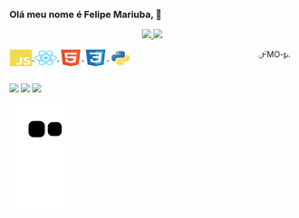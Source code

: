 ### Olá meu nome é Felipe Mariuba, 👋

<!--
**FelipeMOrnelas/FelipeMOrnelas** is a ✨ _special_ ✨ repository because its `README.md` (this file) appears on your GitHub profile.

Here are some ideas to get you started:

- 🔭 I’m currently working on ...
- 🌱 I’m currently learning ...
- 👯 I’m looking to collaborate on ...
- 🤔 I’m looking for help with ...
- 💬 Ask me about ...
- 📫 How to reach me: ...
- 😄 Pronouns: ...
- ⚡ Fun fact: ...
-->

<div align="center">
  <a href="https://github.com/elipeMOrnelas">
  <img height="170cm" src="https://github-readme-stats.vercel.app/api?username=FelipeMOrnelas&show_icons=true&theme=merko&include_all_commits=true&count_private=true"/>
  <img height="170cm" src="https://github-readme-stats.vercel.app/api/top-langs/?username=FelipeMOrnelas&layout=compact&langs_count=7&theme=merko"/>
</div>
  
  <div style="display: inline_block"><br>
  <img align="center" alt="FMO-Js" height="30" width="40" src="https://raw.githubusercontent.com/devicons/devicon/master/icons/javascript/javascript-plain.svg">
  <img align="center" alt="FMO-React" height="30" width="40" src="https://raw.githubusercontent.com/devicons/devicon/master/icons/react/react-original.svg">
  <img align="center" alt="FMO-HTML" height="30" width="40" src="https://raw.githubusercontent.com/devicons/devicon/master/icons/html5/html5-original.svg">
  <img align="center" alt="FMO-CSS" height="30" width="40" src="https://raw.githubusercontent.com/devicons/devicon/master/icons/css3/css3-original.svg">
  <img align="center" alt="FMO-Python" height="30" width="40" src="https://raw.githubusercontent.com/devicons/devicon/master/icons/python/python-original.svg">
  <img align="right" alt="FMO-pic" height="150" style="border-radius:50px;" src="https://i.ibb.co/MCfXzRf/fmo.jpg">
</div>
  
   ##
 
<div> 
  <a href="https://instagram.com/felipe_mariuba" target="_blank"><img src="https://img.shields.io/badge/-Instagram-%23E4405F?style=for-the-badge&logo=instagram&logoColor=white" target="_blank"></a>
  <a href = "mailto:fe.mariuba@gmail.com"><img src="https://img.shields.io/badge/-Gmail-%23333?style=for-the-badge&logo=gmail&logoColor=white" target="_blank"></a>
  <a href="https://linkedin.com/in/felipe-mariuba-ornelas-054664179" target="_blank"><img src="https://img.shields.io/badge/-LinkedIn-%230077B5?style=for-the-badge&logo=linkedin&logoColor=white" target="_blank"></a> 
 
  ![Snake animation](https://github.com/FelipeMOrnelas/FelipeMOrnelas/blob/output/github-contribution-grid-snake.svg)
 
</div>
